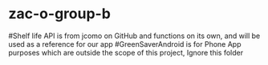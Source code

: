 # zac-o-group-b
#Shelf life API is from jcomo on GitHub and functions on its own, and will be used as a reference for our app
#GreenSaverAndroid is for Phone App purposes which are outside the scope of this project, Ignore this folder  


